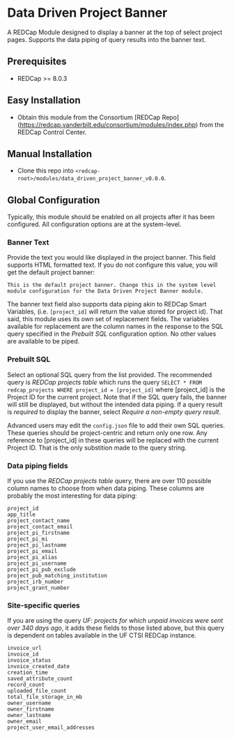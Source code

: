 # Data Driven Project Banner
A REDCap Module designed to display a banner at the top of select project pages. Supports the data piping of query results into the banner text.

## Prerequisites
- REDCap >= 8.0.3

## Easy Installation
- Obtain this module from the Consortium [REDCap Repo] (https://redcap.vanderbilt.edu/consortium/modules/index.php) from the REDCap Control Center.

## Manual Installation
- Clone this repo into `<redcap-root>/modules/data_driven_project_banner_v0.0.0`.

## Global Configuration

Typically, this module should be enabled on all projects after it has been configured.  All configuration options are at the system-level.

### Banner Text

Provide the text you would like displayed in the project banner. This field supports HTML formatted text. If you do not configure this value, you will get the default project banner:

```
This is the default project banner. Change this in the system level
module configuration for the Data Driven Project Banner module.
```

The banner text field also supports data piping akin to REDCap Smart Variables, (i.e. `[project_id]` will return the value stored for project id). That said, this module uses its _own_ set of replacement fields. The variables available for replacement are the column names in the response to the SQL query specified in the _Prebuilt SQL_ configuration option. No other values are available to be piped.

### Prebuilt SQL

Select an optional SQL query from the list provided. The recommended query is _REDCap projects table_ which runs the query `SELECT * FROM redcap_projects WHERE project_id = [project_id]` where [project_id] is the Project ID for the current project. Note that if the SQL query fails, the banner will still be displayed, but without the intended data piping. If a query result is _required_ to display the banner, select _Require a non-empty query result_.

Advanced users may edit the `config.json` file to add their own SQL queries. These queries should be project-centric and return only one row. Any reference to [project_id] in these queries will be replaced with the current Project ID.  That is the only substition made to the query string.

### Data piping fields

If you use the _REDCap projects table_ query, there are over 110 possible column names to choose from when data piping. These columns are probably the most interesting for data piping:

```
project_id
app_title
project_contact_name
project_contact_email
project_pi_firstname
project_pi_mi
project_pi_lastname
project_pi_email
project_pi_alias
project_pi_username
project_pi_pub_exclude
project_pub_matching_institution
project_irb_number
project_grant_number
```

### Site-specific queries

If you are using the query _UF: projects for which unpaid invoices were sent over 340 days ago_, it adds these fields to those listed above, but this query is dependent on tables available in the UF CTSI REDCap instance.

```
invoice_url
invoice_id
invoice_status
invoice_created_date
creation_time
saved_attribute_count
record_count
uploaded_file_count
total_file_storage_in_mb
owner_username
owner_firstname
owner_lastname
owner_email
project_user_email_addresses
```